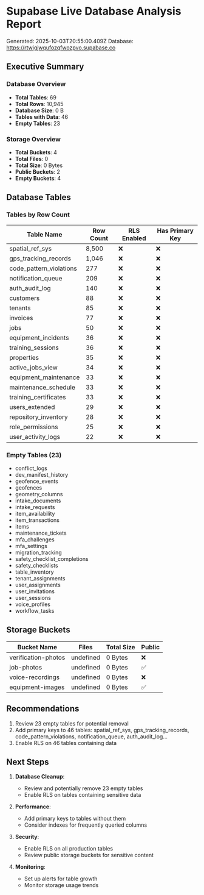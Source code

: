 # Supabase Live Database Analysis Report

Generated: 2025-10-03T20:55:00.409Z
Database: https://rtwigjwqufozqfwozpvo.supabase.co

## Executive Summary

### Database Overview
- **Total Tables**: 69
- **Total Rows**: 10,945
- **Database Size**: 0 B
- **Tables with Data**: 46
- **Empty Tables**: 23

### Storage Overview
- **Total Buckets**: 4
- **Total Files**: 0
- **Total Size**: 0 Bytes
- **Public Buckets**: 2
- **Empty Buckets**: 4

## Database Tables

### Tables by Row Count

| Table Name | Row Count | RLS Enabled | Has Primary Key |
|------------|-----------|-------------|-----------------|
| spatial_ref_sys | 8,500 | ❌ | ❌ |
| gps_tracking_records | 1,046 | ❌ | ❌ |
| code_pattern_violations | 277 | ❌ | ❌ |
| notification_queue | 209 | ❌ | ❌ |
| auth_audit_log | 140 | ❌ | ❌ |
| customers | 88 | ❌ | ❌ |
| tenants | 85 | ❌ | ❌ |
| invoices | 77 | ❌ | ❌ |
| jobs | 50 | ❌ | ❌ |
| equipment_incidents | 36 | ❌ | ❌ |
| training_sessions | 36 | ❌ | ❌ |
| properties | 35 | ❌ | ❌ |
| active_jobs_view | 34 | ❌ | ❌ |
| equipment_maintenance | 33 | ❌ | ❌ |
| maintenance_schedule | 33 | ❌ | ❌ |
| training_certificates | 33 | ❌ | ❌ |
| users_extended | 29 | ❌ | ❌ |
| repository_inventory | 28 | ❌ | ❌ |
| role_permissions | 25 | ❌ | ❌ |
| user_activity_logs | 22 | ❌ | ❌ |


### Empty Tables (23)

- conflict_logs
- dev_manifest_history
- geofence_events
- geofences
- geometry_columns
- intake_documents
- intake_requests
- item_availability
- item_transactions
- items
- maintenance_tickets
- mfa_challenges
- mfa_settings
- migration_tracking
- safety_checklist_completions
- safety_checklists
- table_inventory
- tenant_assignments
- user_assignments
- user_invitations
- user_sessions
- voice_profiles
- workflow_tasks

## Storage Buckets

| Bucket Name | Files | Total Size | Public |
|-------------|-------|------------|--------|
| verification-photos | undefined | 0 Bytes | ❌ |
| job-photos | undefined | 0 Bytes | ✅ |
| voice-recordings | undefined | 0 Bytes | ❌ |
| equipment-images | undefined | 0 Bytes | ✅ |


## Recommendations

1. Review 23 empty tables for potential removal
2. Add primary keys to 46 tables: spatial_ref_sys, gps_tracking_records, code_pattern_violations, notification_queue, auth_audit_log...
3. Enable RLS on 46 tables containing data

## Next Steps

1. **Database Cleanup**:
   - Review and potentially remove 23 empty tables
   - Enable RLS on tables containing sensitive data

2. **Performance**:
   - Add primary keys to tables without them
   - Consider indexes for frequently queried columns

3. **Security**:
   - Enable RLS on all production tables
   - Review public storage buckets for sensitive content

4. **Monitoring**:
   - Set up alerts for table growth
   - Monitor storage usage trends
